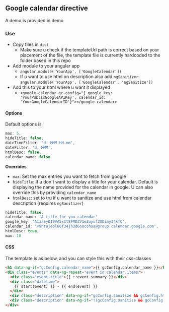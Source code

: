 ## Google calendar directive

A demo is provided in demo

### Use

- Copy files in `dist`
  - Make sure u check if the templateUrl path is correct based on your placement of the file, the template file is currently hardcoded to the folder based in this repo
- Add module to your angular app
  - `angular.module('YourApp', ['GoogleCalendar'])`
  - If u want to use html on description also add `ngSanitizer`: `angular.module('YourApp', ['GoogleCalendar', 'ngSanitize'])`
- Add this to your html where u want it displayed
  - `<google-calendar gc-config="{ google_key: 'YourPublicGoogleAPIKey', calendar_id: 'YourGoogleCalendarID'}"></google-calendar>`

#### Options

Default options is

````javascript
max: 5,
hideTitle: false,
dateTimeFilter: 'd. MMM HH.mm',
dateFilter: 'd. MMM',
htmlDesc: false,
calendar_name: false
````

**Overrides**

- `max`: Set the max entries you want to fetch from google
- `hideTitle`: If u don't want to display a title for your calendar. Default is displaying the name provided for the calendar in google. U can also override this by providing `calendar_name`
- `htmlDesc`: set to tru if u want to sanitize and use html from calendar description (requires `ngSanitizer`)

````javascript
hideTitle: false,
calendar_name: 'A title for you calendar'
google_key: 'AIzaSyDI9VA5xCt8FMDZV1eZuyuf2ODimyI4kfQ',
calendar_id: 'v9htojeol66f34jh3d6o8cohss@group.calendar.google.com',
htmlDesc: true,
max: 10
````

#### CSS

The template is as below, and you can style this with their css-classes

````html
<h1 data-ng-if="gcConfig.calendar_name">{{ gcConfig.calendar_name }}</h1>
<div class="events" data-ng-repeat="event in calendar.items">
  <div class="event-title">{{ ::event.summary }}</div>
  <div class="datetime">
    {{ start(event) }} - {{ end(event) }}
  </div>
  <div class="description" data-ng-if="gcConfig.sanitize && gcConfig.htmlDesc" data-ng-bind-html="event.description"></div>
  <div class="description" data-ng-if="!(gcConfig.sanitize && gcConfig.htmlDesc)">{{ event.description }}</div>
</div>

````

